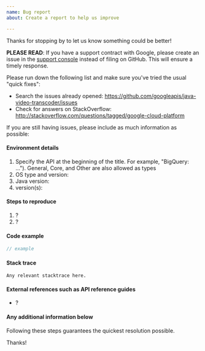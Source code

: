 ```yaml
---
name: Bug report
about: Create a report to help us improve

---
```


Thanks for stopping by to let us know something could be better!

**PLEASE READ**: If you have a support contract with Google, please create an issue in the [support console](https://cloud.google.com/support/) instead of filing on GitHub. This will ensure a timely response.

Please run down the following list and make sure you've tried the usual "quick fixes":

  - Search the issues already opened: https://github.com/googleapis/java-video-transcoder/issues
  - Check for answers on StackOverflow: http://stackoverflow.com/questions/tagged/google-cloud-platform

If you are still having issues, please include as much information as possible:

#### Environment details

1. Specify the API at the beginning of the title. For example, "BigQuery: ...").
   General, Core, and Other are also allowed as types
2. OS type and version:
3. Java version:
4.  version(s):

#### Steps to reproduce

  1. ?
  2. ?

#### Code example

```java
// example
```

#### Stack trace
```
Any relevant stacktrace here.
```

#### External references such as API reference guides

- ?

#### Any additional information below


Following these steps guarantees the quickest resolution possible.

Thanks!
